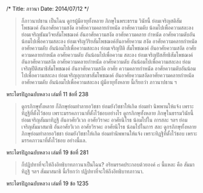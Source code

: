 /*
Title: ภาวนา
Date: 2014/07/12
*/

> ก็ภาวนาปธาน เป็นไฉน ดูกรผู้มีอายุทั้งหลาย ภิกษุในพระธรรม
วินัยนี้ ย่อมเจริญสติสัมโพชฌงค์ อันอาศัยความสงัด อาศัยความคลายกำหนัด อาศัยความดับ
น้อมไปเพื่อความสละลง ย่อมเจริญธัมมวิจยสัมโพชฌงค์ อันอาศัยความสงัด อาศัยความคลาย
กำหนัด อาศัยความดับอันน้อมไปเพื่อความสละลง ย่อมเจริญวิริยสัมโพชฌงค์อันอาศัยความ
สงัด อาศัยความคลายกำหนัด อาศัยความดับ อันน้อมไปเพื่อความสละลง ย่อมเจริญปีติ
สัมโพชฌงค์ อันอาศัยความสงัด อาศัยความคลายกำหนัด อาศัยความดับ อันน้อมไปเพื่อความ
สละลง ย่อมเจริญปัสสัทธิสัมโพชฌงค์ อันอาศัยความสงัด อาศัยความคลายกำหนัด อาศัยความดับ อันน้อมไปเพื่อความสละลง ย่อมเจริญปีติสมาธิสัมโพชฌงค์ อันอาศัยความสงัด อาศัย
ความคลายกำหนัด อาศัยความดับอันน้อมไปเพื่อความสละลง ย่อมเจริญอุเบกขาสัมโพชฌงค์
อันอาศัยความสงัดอาศัยความคลายกำหนัด อาศัยความดับ อันน้อมไปเพื่อความสละลง
ผู้มีอายุทั้งหลาย นี้เรียกว่า ภาวนาปธาน ฯ

พระไตรปิฎกฉบับหลวง เล่มที่ 11 ข้อที่ 238

> ดูกรภิกษุทั้งหลาย ก็ภิกษุย่อมทำลายอวิชชา ย่อมยังวิชชาให้เกิด ย่อมทำ
นิพพานให้แจ้ง เพราะทิฏฐิที่ตั้งไว้ชอบ เพราะมรรคภาวนาที่ตั้งไว้ชอบอย่างไร ดูกรภิกษุทั้งหลาย
ภิกษุในธรรมวินัยนี้ ย่อมเจริญสัมมาทิฏฐิ อันอาศัยวิเวก อาศัยวิราคะ อาศัยนิโรธ น้อมไปใน
การสละ ฯลฯ ย่อมเจริญสัมมาสมาธิ อันอาศัยวิเวก อาศัยวิราคะ อาศัยนิโรธ น้อมไปในการ
สละ ดูกรภิกษุทั้งหลาย ภิกษุย่อมทำลายอวิชชา ย่อมยังวิชชาให้เกิด ย่อมทำนิพพานให้แจ้ง
เพราะทิฏฐิที่ตั้งไว้ชอบ เพราะมรรคภาวนาที่ตั้งไว้ชอบ อย่างนี้แล.

พระไตรปิฎกฉบับหลวง เล่มที่ 19 ข้อที่ 281

> ก็ปฏิปทาที่จะให้ถึงอิทธิบาทภาวนาเป็นไฉน? อริยมรรคประกอบด้วยองค์ ๘
นี้แหละ คือ สัมมาทิฏฐิ ฯลฯ สัมมาสมาธิ นี้เรียกว่า ปฏิปทาที่จะให้ถึงอิทธิบาทภาวนา.

พระไตรปิฎกฉบับหลวง เล่มที่ 19 ข้อ 1235

